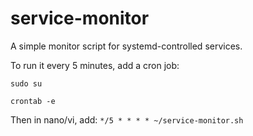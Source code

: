 # service-monitor
A simple monitor script for systemd-controlled services. 

To run it every 5 minutes, add a cron job:

`sudo su`

`crontab -e`

Then in nano/vi, add: `*/5 * * * * ~/service-monitor.sh`
